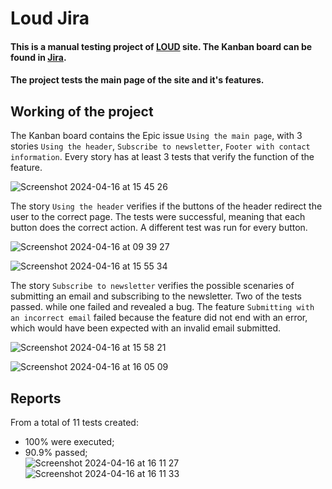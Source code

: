 # Loud Jira
#### This is a manual testing project of [LOUD](https://www.loudiasi.ro/) site. The Kanban board can be found in [Jira](https://robibejenar.atlassian.net/jira/software/c/projects/LI/boards/3?atlOrigin=eyJpIjoiMDk4ZTFmNjBmNzIxNGMwZGFhMTNmMjMyNTA2ZTU0NjYiLCJwIjoiaiJ9).
#### The project tests the main page of the site and it's features.
## Working of the project
The Kanban board contains the Epic issue `Using the main page`, with 3 stories `Using the header`, `Subscribe to newsletter`, `Footer with contact information`. Every story has at least 3 tests that verify the function of the feature.   

![Screenshot 2024-04-16 at 15 45 26](https://github.com/robi12issv/Loud_Jira/assets/160391019/2d368bc6-4549-4f2e-92cf-dcf4bc7cda42)  

The story `Using the header` verifies if the buttons of the header redirect the user to the correct page. The tests were successful, meaning that each button does the correct action. 
A different test was run for every button.  

![Screenshot 2024-04-16 at 09 39 27](https://github.com/robi12issv/Loud_Jira/assets/160391019/8d6d98a6-a61f-4d9f-a9e5-6846a6e4bd8a)

![Screenshot 2024-04-16 at 15 55 34](https://github.com/robi12issv/Loud_Jira/assets/160391019/3d0560e1-3619-4ae1-8775-f61735e83400)

The story `Subscribe to newsletter` verifies the possible scenaries of submitting an email and subscribing to the newsletter. Two of the tests passed. while one failed and revealed a bug.
The feature `Submitting with an incorrect email` failed because the feature did not end with an error, which would have been expected with an invalid email submitted.

![Screenshot 2024-04-16 at 15 58 21](https://github.com/robi12issv/Loud_Jira/assets/160391019/77db497c-bc95-4591-9c5f-267514a03cfc)

![Screenshot 2024-04-16 at 16 05 09](https://github.com/robi12issv/Loud_Jira/assets/160391019/7300c440-6a79-4b20-99a9-246698c73f01)

## Reports
From a total of 11 tests created:
- 100% were executed;
- 90.9% passed;  
![Screenshot 2024-04-16 at 16 11 27](https://github.com/robi12issv/Loud_Jira/assets/160391019/f0ea98ac-63ae-470f-aab3-985fb17b5a71)
![Screenshot 2024-04-16 at 16 11 33](https://github.com/robi12issv/Loud_Jira/assets/160391019/b595e8f4-3f6c-48bc-9d71-3312fd1255b0)
